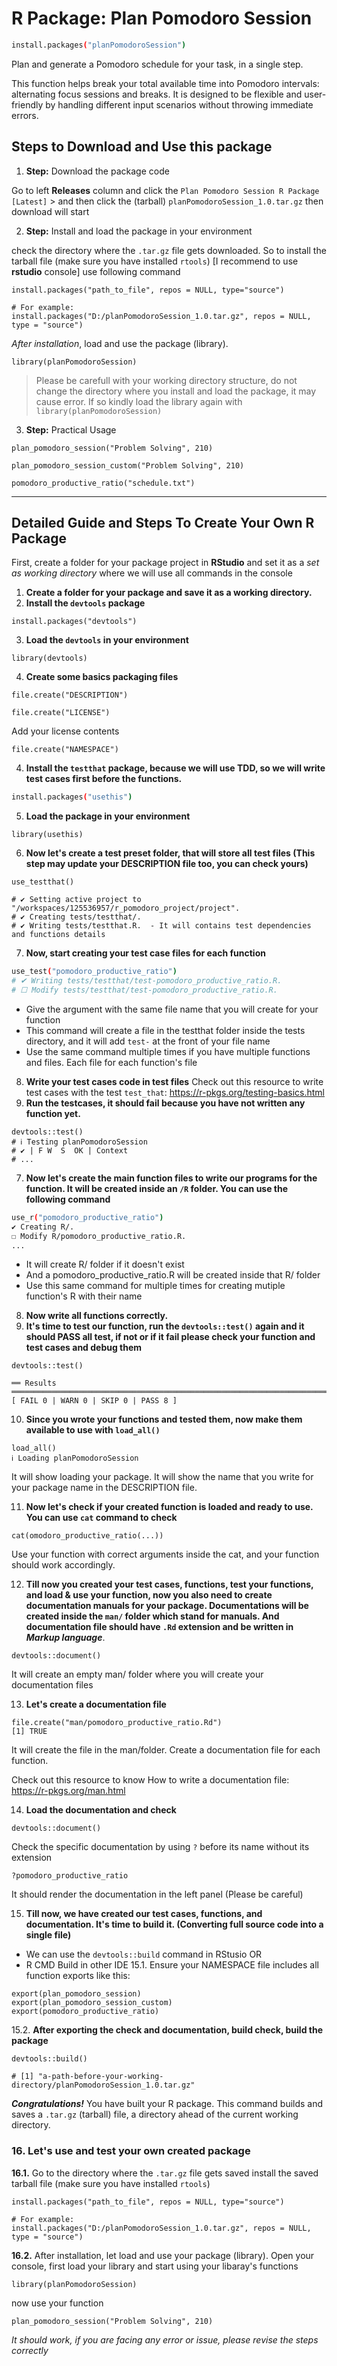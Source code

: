 # R Package: Plan Pomodoro Session

```bash
install.packages("planPomodoroSession")
```
Plan and generate a Pomodoro schedule for your task, in a single step.

This function helps break your total available time into Pomodoro intervals: alternating focus sessions and breaks.
It is designed to be flexible and user-friendly by handling different input scenarios without throwing immediate errors.

## Steps to Download and Use this package

1. **Step:** Download the package code

Go to left **Releases** column and click the `Plan Pomodoro Session R Package [Latest]` > and then click the (tarball) ` planPomodoroSession_1.0.tar.gz ` then download will start

2. **Step:** Install and load the package in your environment

check the directory where the `.tar.gz` file gets downloaded. So to install the tarball file (make sure you have installed `rtools`) [I recommend to use **rstudio** console] use following command
```
install.packages("path_to_file", repos = NULL, type="source")

# For example:
install.packages("D:/planPomodoroSession_1.0.tar.gz", repos = NULL, type = "source")
```
_After installation_, load and use the package (library).
```
library(planPomodoroSession)
```
>Please be carefull with your working directory structure, do not change the directory where you install and load the package, it may cause error. If so kindly load the library again with `library(planPomodoroSession)`

3. **Step:** Practical Usage
```
plan_pomodoro_session("Problem Solving", 210)

plan_pomodoro_session_custom("Problem Solving", 210)

pomodoro_productive_ratio("schedule.txt")
```

___
## Detailed Guide and Steps To Create Your Own R Package
First, create a folder for your package project in **RStudio** and set it as a _set as working directory_ where we will use all commands in the console

1. **Create a folder for your package and save it as a working directory.**
2. **Install the `devtools` package**
```
install.packages("devtools")
```
3. **Load the `devtools` in your environment**
```
library(devtools)
```
4. **Create some basics packaging files**
```
file.create("DESCRIPTION")

file.create("LICENSE")
```
Add your license contents
```
file.create("NAMESPACE")
```

4. **Install the `testthat` package, because we will use TDD, so we will write test cases first before the functions.**
```bash
install.packages("usethis")
```
5. **Load the package in your environment**
```
library(usethis)
```
6. **Now let's create a test preset folder, that will store all test files (This step may update your DESCRIPTION file too, you can check yours)**
```
use_testthat()

# ✔ Setting active project to "/workspaces/125536957/r_pomodoro_project/project".
# ✔ Creating tests/testthat/.
# ✔ Writing tests/testthat.R.  - It will contains test dependencies and functions details
```
7. **Now, start creating your test case files for each function**
```bash
use_test("pomodoro_productive_ratio")
# ✔ Writing tests/testthat/test-pomodoro_productive_ratio.R.
# ☐ Modify tests/testthat/test-pomodoro_productive_ratio.R.
```
* Give the argument with the same file name that you will create for your function
* This command will create a file in the testthat folder inside the tests directory, and it will add `test-` at the front of your file name
* Use the same command multiple times if you have multiple functions and files. Each file for each function's file
8. **Write your test cases code in test files**
Check out this resource to write test cases with the test `test_that`: https://r-pkgs.org/testing-basics.html
9. **Run the testcases, it should **fail** because you have not written any function yet.**
```
devtools::test()
# ℹ Testing planPomodoroSession
# ✔ | F W  S  OK | Context
# ...
```
7. **Now let's create the main function files to write our programs for the function. It will be created inside an `/R` folder. You can use the following command**
```bash
use_r("pomodoro_productive_ratio")
✔ Creating R/.
☐ Modify R/pomodoro_productive_ratio.R.
...
```
* It will create R/ folder if it doesn't exist
* And a pomodoro_productive_ratio.R will be created inside that R/ folder
* Use this same command for multiple times for creating mutiple function's R with their name

8. **Now write all functions correctly.**
9. **It's time to test our function, run the `devtools::test()` again and it should PASS all test, if not or if it fail please check your function and test cases and debug them**
```
devtools::test()

══ Results ══════════════════════════════════════════════════════════════════════════
[ FAIL 0 | WARN 0 | SKIP 0 | PASS 8 ]
```
10. **Since you wrote your functions and tested them, now make them available to use with `load_all()`**
```
load_all()
ℹ Loading planPomodoroSession
```
It will show loading your package. It will show the name that you write for your package name in the DESCRIPTION file.


11. **Now let's check if your created function is loaded and ready to use. You can use `cat` command to check**
```
cat(omodoro_productive_ratio(...))
```
Use your function with correct arguments inside the cat, and your function should work accordingly.

12. **Till now you created your test cases, functions, test your functions, and load & use your function, now you also need to create documentation manuals for your package. Documentations will be created inside the `man/` folder which stand for manuals. And documentation file should have `.Rd` extension and be written in _Markup language_**.
```
devtools::document()

```
It will create an empty man/ folder where you will create your documentation files

13. **Let's create a documentation file**
```
file.create("man/pomodoro_productive_ratio.Rd")
[1] TRUE
```
It will create the file in the man/folder. Create a documentation file for each function.

Check out this resource to know How to write a documentation file: https://r-pkgs.org/man.html

14. **Load the documentation and check**
```
devtools::document()
```
Check the specific documentation by using `?` before its name without its extension
```
?pomodoro_productive_ratio
```
It should render the documentation in the left panel (Please be careful)

15. **Till now, we have created our test cases, functions, and documentation. It's time to build it. (Converting full source code into a single file)**
  * We can use the `devtools::build` command in RStusio OR
  * R CMD Build in other IDE
15.1. Ensure your NAMESPACE file includes all function exports like this:

```
export(plan_pomodoro_session)
export(plan_pomodoro_session_custom)
export(pomodoro_productive_ratio)
```
15.2. **After exporting the check and documentation, build check, build the package**
```
devtools::build()

# [1] "a-path-before-your-working-directory/planPomodoroSession_1.0.tar.gz"
```
**_Congratulations!_** You have built your R package. This command builds and saves a `.tar.gz` (tarball) file, a directory ahead of the current working directory.


### 16. Let's use and test your own created package
**16.1.** Go to the directory where the `.tar.gz` file gets saved
install the saved tarball file (make sure you have installed `rtools`)
```
install.packages("path_to_file", repos = NULL, type="source")

# For example:
install.packages("D:/planPomodoroSession_1.0.tar.gz", repos = NULL, type = "source")
```
**16.2.** After installation, let load and use your package (library). Open your console, first load your library and start using your libaray's functions
```
library(planPomodoroSession)
```
now use your function
```
plan_pomodoro_session("Problem Solving", 210)
```
_It should work, if you are facing any error or issue, please revise the steps correctly_
